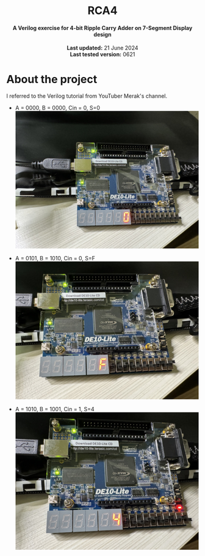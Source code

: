 <center>
    <h1 align="center">RCA4</h1>
    <h4 align="center">A Verilog exercise for 4-bit Ripple Carry Adder on 7-Segment Display design</strong> </h4>
    <p align="center">
        <strong>Last updated:</strong> 21 June 2024<br>
        <strong>Last tested version:</strong> 0621
    </p> 
</center>

# About the project
I referred to the Verilog tutorial from YouTuber Merak's channel.

* A = 0000, B = 0000, Cin = 0, S=0
![A0000_B0000_Cin0](./img/A0000_B0000_Cin0.jpg)

* A = 0101, B = 1010, Cin = 0, S=F
![A0101_B1010_Cin0](./img/A0101_B1010_Cin0.jpg)

* A = 1010, B = 1001, Cin = 1, S=4
![A1010_B1001_Cin1](./img/A1010_B1001_Cin1.jpg)